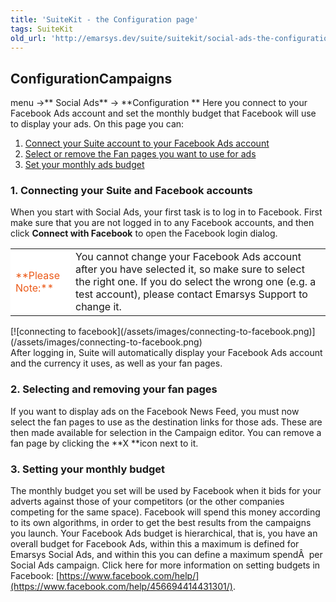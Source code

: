 ```yaml
---
title: 'SuiteKit - the Configuration page'
tags: SuiteKit
old_url: 'http://emarsys.dev/suite/suitekit/social-ads-the-configuration-page/'
---
```


Configuration**Campaigns**
--------------------------

 menu ->** Social Ads** -> **Configuration ** Here you connect to your Facebook Ads account and set the monthly budget that Facebook will use to display your ads. On this page you can:

1. [Connect your Suite account to your Facebook Ads account](#connect)
2. [Select or remove the Fan pages you want to use for ads](#selectpage)
3. [Set your monthly ads budget](#budget)

### <a name="connect"></a>1. Connecting your Suite and Facebook accounts

 When you start with Social Ads, your first task is to log in to Facebook. First make sure that you are not logged in to any Facebook accounts, and then click **Connect with Facebook** to open the Facebook login dialog.

<table style="width: 100%;"><tbody><tr><td style="text-align: left; width: 80px; border-color: #fff; background-color: #fff; color: #eb5a19;">**Please Note:**</td> <td>You cannot change your Facebook Ads account after you have selected it, so make sure to select the right one. If you do select the wrong one (e.g. a test account), please contact Emarsys Support to change it.</td></tr></tbody></table><div class="row">[![connecting to facebook](/assets/images/connecting-to-facebook.png)](/assets/images/connecting-to-facebook.png)</div> After logging in, Suite will automatically display your Facebook Ads account and the currency it uses, as well as your fan pages.

### <a name="selectpage"></a>2. Selecting and removing your fan pages

 If you want to display ads on the Facebook News Feed, you must now select the fan pages to use as the destination links for those ads. These are then made available for selection in the Campaign editor. You can remove a fan page by clicking the **X **icon next to it.

### <a name="budget"></a>3. Setting your monthly budget

 The monthly budget you set will be used by Facebook when it bids for your adverts against those of your competitors (or the other companies competing for the same space). Facebook will spend this money according to its own algorithms, in order to get the best results from the campaigns you launch. Your Facebook Ads budget is hierarchical, that is, you have an overall budget for Facebook Ads, within this a maximum is defined for Emarsys Social Ads, and within this you can define a maximum spendÂ  per Social Ads campaign. Click here for more information on setting budgets in Facebook: [https://www.facebook.com/help/](https://www.facebook.com/help/456694414431301/).